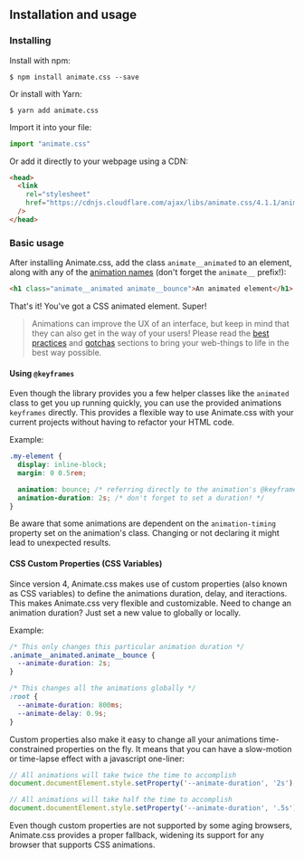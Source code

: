 ## Installation and usage

### Installing

Install with npm:

```shell
$ npm install animate.css --save
```

Or install with Yarn:

```shell
$ yarn add animate.css
```

Import it into your file:
```js
import "animate.css"
```

Or add it directly to your webpage using a CDN:

```html
<head>
  <link
    rel="stylesheet"
    href="https://cdnjs.cloudflare.com/ajax/libs/animate.css/4.1.1/animate.min.css"
  />
</head>
```

### Basic usage

After installing Animate.css, add the class `animate__animated` to an element, along with any of the [animation names](#attention_seekers) (don't forget the `animate__` prefix!):

```html
<h1 class="animate__animated animate__bounce">An animated element</h1>
```

That's it! You've got a CSS animated element. Super!

> Animations can improve the UX of an interface, but keep in mind that they can also get in the way of your users! Please read the [best practices](#best-practices) and [gotchas](#gotchas) sections to bring your web-things to life in the best way possible.

#### Using `@keyframes`

Even though the library provides you a few helper classes like the `animated` class to get you up running quickly, you can use the provided animations `keyframes` directly. This provides a flexible way to use Animate.css with your current projects without having to refactor your HTML code.

Example:

```css
.my-element {
  display: inline-block;
  margin: 0 0.5rem;

  animation: bounce; /* referring directly to the animation's @keyframe declaration */
  animation-duration: 2s; /* don't forget to set a duration! */
}
```

Be aware that some animations are dependent on the `animation-timing` property set on the animation's class. Changing or not declaring it might lead to unexpected results.

#### CSS Custom Properties (CSS Variables)

Since version 4, Animate.css makes use of custom properties (also known as CSS variables) to define the animations duration, delay, and iteractions. This makes Animate.css very flexible and customizable. Need to change an animation duration? Just set a new value to globally or locally.

Example:

```css
/* This only changes this particular animation duration */
.animate__animated.animate__bounce {
  --animate-duration: 2s;
}

/* This changes all the animations globally */
:root {
  --animate-duration: 800ms;
  --animate-delay: 0.9s;
}
```

Custom properties also make it easy to change all your animations time-constrained properties on the fly. It means that you can have a slow-motion or time-lapse effect with a javascript one-liner:

```javascript
// All animations will take twice the time to accomplish
document.documentElement.style.setProperty('--animate-duration', '2s');

// All animations will take half the time to accomplish
document.documentElement.style.setProperty('--animate-duration', '.5s');
```

Even though custom properties are not supported by some aging browsers, Animate.css provides a proper fallback, widening its support for any browser that supports CSS animations.

